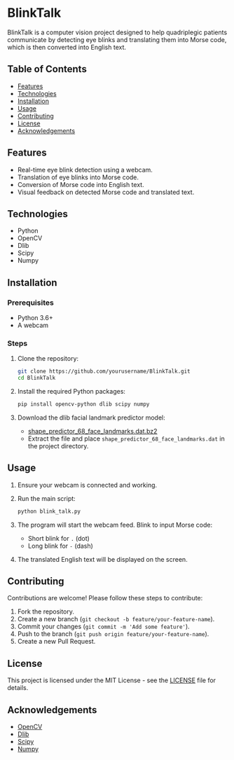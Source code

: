# BlinkTalk

BlinkTalk is a computer vision project designed to help quadriplegic patients communicate by detecting eye blinks and translating them into Morse code, which is then converted into English text.

## Table of Contents

- [Features](#features)
- [Technologies](#technologies)
- [Installation](#installation)
- [Usage](#usage)
- [Contributing](#contributing)
- [License](#license)
- [Acknowledgements](#acknowledgements)

## Features

- Real-time eye blink detection using a webcam.
- Translation of eye blinks into Morse code.
- Conversion of Morse code into English text.
- Visual feedback on detected Morse code and translated text.

## Technologies

- Python
- OpenCV
- Dlib
- Scipy
- Numpy

## Installation

### Prerequisites

- Python 3.6+
- A webcam

### Steps

1. Clone the repository:

    ```bash
    git clone https://github.com/yourusername/BlinkTalk.git
    cd BlinkTalk
    ```

2. Install the required Python packages:

    ```bash
    pip install opencv-python dlib scipy numpy
    ```

3. Download the dlib facial landmark predictor model:

    - [shape_predictor_68_face_landmarks.dat.bz2](http://dlib.net/files/shape_predictor_68_face_landmarks.dat.bz2)
    - Extract the file and place `shape_predictor_68_face_landmarks.dat` in the project directory.

## Usage

1. Ensure your webcam is connected and working.
2. Run the main script:

    ```bash
    python blink_talk.py
    ```

3. The program will start the webcam feed. Blink to input Morse code:
    - Short blink for `.` (dot)
    - Long blink for `-` (dash)

4. The translated English text will be displayed on the screen.

## Contributing

Contributions are welcome! Please follow these steps to contribute:

1. Fork the repository.
2. Create a new branch (`git checkout -b feature/your-feature-name`).
3. Commit your changes (`git commit -m 'Add some feature'`).
4. Push to the branch (`git push origin feature/your-feature-name`).
5. Create a new Pull Request.

## License

This project is licensed under the MIT License - see the [LICENSE](LICENSE) file for details.

## Acknowledgements

- [OpenCV](https://opencv.org/)
- [Dlib](http://dlib.net/)
- [Scipy](https://www.scipy.org/)
- [Numpy](https://numpy.org/)

